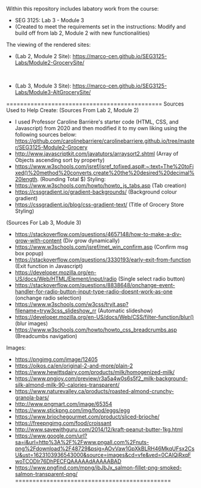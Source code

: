 Within this repository includes labatory work from the course: 
- SEG 3125: Lab 3 - Module 3
- (Created to meet the requirements set in the instructions: Modify and build off from lab 2, Module 2 with new functionalities)

The viewing of the rendered sites:
* (Lab 2, Module 2 Site): 
https://marco-cen.github.io/SEG3125-Labs/Module2-GrocerySite/

<br>

* (Lab 3, Module 3 Site):
https://marco-cen.github.io/SEG3125-Labs/Module3-AltGrocerySite/



=============================================
Sources Used to Help Create:
(Sources From Lab 2, Module 2)
- I used Professor Caroline Barrière's starter code (HTML, CSS, and Javascript) from 2020 and then modified it to my own liking using the following sources below: https://github.com/carolinebarriere/carolinebarriere.github.io/tree/master/SEG3125-Module2-Grocery
- http://www.javascriptkit.com/javatutors/arraysort2.shtml  (Array of Objects ascending sort by property)
- https://www.w3schools.com/jsref/jsref_tofixed.asp#:~:text=The%20toFixed()%20method%20converts,create%20the%20desired%20decimal%20length. (Rounding Total $)
Styling:
- https://www.w3schools.com/howto/howto_js_tabs.asp (Tab creation)
- https://cssgradient.io/gradient-backgrounds/ (Background colour gradient)
- https://cssgradient.io/blog/css-gradient-text/ (Title of Grocery Store Styling)

(Sources For Lab 3, Module 3)
- https://stackoverflow.com/questions/4657148/how-to-make-a-div-grow-with-content (Div grow dynamically)
- https://www.w3schools.com/jsref/met_win_confirm.asp (Confirm msg box popup)
- https://stackoverflow.com/questions/3330193/early-exit-from-function (Exit function in Javascript)
- https://developer.mozilla.org/en-US/docs/Web/HTML/Element/input/radio (Single select radio button)
- https://stackoverflow.com/questions/8838648/onchange-event-handler-for-radio-button-input-type-radio-doesnt-work-as-one (onchange radio selection)
- https://www.w3schools.com/w3css/tryit.asp?filename=tryw3css_slideshow_rr (Automatic slideshow)
- https://developer.mozilla.org/en-US/docs/Web/CSS/filter-function/blur() (blur images)
- https://www.w3schools.com/howto/howto_css_breadcrumbs.asp (Breadcumbs navigation)

Images:
- https://pngimg.com/image/12405
- https://oikos.ca/en/original-2-and-more/plain-2
- https://www.hewittsdairy.com/products/milk/homogenized-milk/
- https://www.pngjoy.com/preview/r3a5a4w0s6s5f2_milk-background-silk-almond-milk-90-calories-transparent/
- https://www.naturevalley.ca/products/roasted-almond-crunchy-granola-bars/
- http://www.pngmart.com/image/65354
- https://www.stickpng.com/img/food/eggs/egg
- https://www.briochegourmet.com/product/sliced-brioche/
- https://freepngimg.com/food/croissant
- http://www.savewithguru.com/2014/12/kraft-peanut-butter-1kg.html
- https://www.google.com/url?sa=i&url=http%3A%2F%2Fwww.pngall.com%2Fnuts-png%2Fdownload%2F48729&psig=AOvVaw1GpXkBLRH46MkqUFsx2CsU&ust=1623103936543000&source=images&cd=vfe&ved=0CAIQjRxqFwoTCODIr76DhPECFQAAAAAdAAAAABAD 
- https://www.pngfind.com/mpng/ibJbJx_salmon-fillet-png-smoked-salmon-transparent-png/
=============================================
